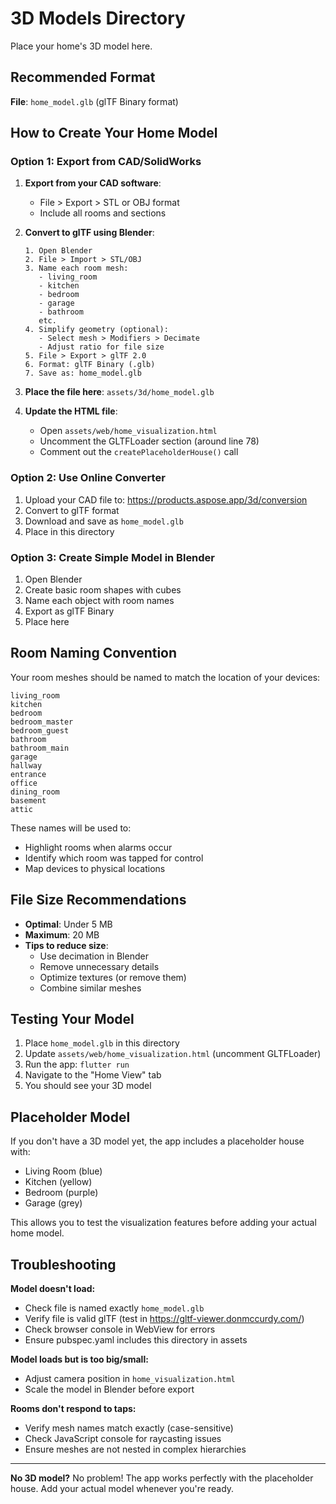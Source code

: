 # 3D Models Directory

Place your home's 3D model here.

## Recommended Format

**File**: `home_model.glb` (glTF Binary format)

## How to Create Your Home Model

### Option 1: Export from CAD/SolidWorks

1. **Export from your CAD software**:
   - File > Export > STL or OBJ format
   - Include all rooms and sections

2. **Convert to glTF using Blender**:
   ```
   1. Open Blender
   2. File > Import > STL/OBJ
   3. Name each room mesh:
      - living_room
      - kitchen
      - bedroom
      - garage
      - bathroom
      etc.
   4. Simplify geometry (optional):
      - Select mesh > Modifiers > Decimate
      - Adjust ratio for file size
   5. File > Export > glTF 2.0
   6. Format: glTF Binary (.glb)
   7. Save as: home_model.glb
   ```

3. **Place the file here**: `assets/3d/home_model.glb`

4. **Update the HTML file**:
   - Open `assets/web/home_visualization.html`
   - Uncomment the GLTFLoader section (around line 78)
   - Comment out the `createPlaceholderHouse()` call

### Option 2: Use Online Converter

1. Upload your CAD file to: https://products.aspose.app/3d/conversion
2. Convert to glTF format
3. Download and save as `home_model.glb`
4. Place in this directory

### Option 3: Create Simple Model in Blender

1. Open Blender
2. Create basic room shapes with cubes
3. Name each object with room names
4. Export as glTF Binary
5. Place here

## Room Naming Convention

Your room meshes should be named to match the location of your devices:

```
living_room
kitchen
bedroom
bedroom_master
bedroom_guest
bathroom
bathroom_main
garage
hallway
entrance
office
dining_room
basement
attic
```

These names will be used to:
- Highlight rooms when alarms occur
- Identify which room was tapped for control
- Map devices to physical locations

## File Size Recommendations

- **Optimal**: Under 5 MB
- **Maximum**: 20 MB
- **Tips to reduce size**:
  - Use decimation in Blender
  - Remove unnecessary details
  - Optimize textures (or remove them)
  - Combine similar meshes

## Testing Your Model

1. Place `home_model.glb` in this directory
2. Update `assets/web/home_visualization.html` (uncomment GLTFLoader)
3. Run the app: `flutter run`
4. Navigate to the "Home View" tab
5. You should see your 3D model

## Placeholder Model

If you don't have a 3D model yet, the app includes a placeholder house with:
- Living Room (blue)
- Kitchen (yellow)
- Bedroom (purple)
- Garage (grey)

This allows you to test the visualization features before adding your actual home model.

## Troubleshooting

**Model doesn't load:**
- Check file is named exactly `home_model.glb`
- Verify file is valid glTF (test in https://gltf-viewer.donmccurdy.com/)
- Check browser console in WebView for errors
- Ensure pubspec.yaml includes this directory in assets

**Model loads but is too big/small:**
- Adjust camera position in `home_visualization.html`
- Scale the model in Blender before export

**Rooms don't respond to taps:**
- Verify mesh names match exactly (case-sensitive)
- Check JavaScript console for raycasting issues
- Ensure meshes are not nested in complex hierarchies

---

**No 3D model?** No problem! The app works perfectly with the placeholder house. Add your actual model whenever you're ready.

